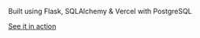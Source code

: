 Built using Flask, SQLAlchemy & Vercel with PostgreSQL

[See it in action](https://vercel-flask-postgres.vercel.app/)